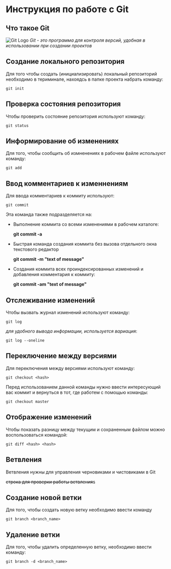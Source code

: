 # **Инструкция по работе с Git**

## Что такое Git

![Git Logo](images/git.png)
*Git - это программа для контроля версий, удобная в использовании при создании проектов*

## Создание локального репозитория

Для того чтобы создать (инициализировать) локальный репозиторий необходимо в териминале, нахоядсь в папке проекта набрать команду:

    git init

## Проверка состояния репозитория

Чтобы проверить состояние репозитория используют команду:

    git status

## Информирование об изменениях

Для того, чтобы сообщить об измненениях в рабочем файле используют команду:

    git add

## Ввод комментариев к изменнениям

Для ввода комментариев к коммиту используют:

    git commit
Эта команда также подразделяется на:
* Выполнение коммита со всеми изменениями в рабочем каталоге:
    
    **git commit -a**

* Быстрая команда создания коммита без вызова отдельного окна текстового редактор

    **git commit -m "text of message"**
* Создания коммита всех проиндексированных изменений и добавления комментария к коммиту:

    **git commit -am "text of message"**

## Отслеживание изменений

Чтобы вызвать журнал изменений используют команду:

    git log

*для удобного вывода информации, используется вариация*:

    git log --oneline

## Переключение между версиями

Для переключения между версиями используют команду:

    git checkout <hash>

Перед использованием данной команды нужно ввести интересующий вас коммит и вернуться в тот, где работем с помощью команды:
    
    git checkout master

## Отображение изменений

Чтобы показать разницу между текущим и сохраненным файлом можно воспользоваться командой:

    git diff <hash> <hash>

## Ветвления

Ветвления нужны для управления черновиками и чистовиками в Git

~~строка для проверки работы ветвления~~s


## Создание новой ветки

Для того, чтобы создать новую ветку необходимо ввести команду

    git branch <branch_name>

## Удаление ветки

Для того, чтобы удалить определенную ветку, необходимо ввести команду:

    git branch -d <branch_name>